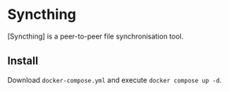 # Syncthing

[Syncthing] is a peer-to-peer file synchronisation tool.

## Install

Download `docker-compose.yml` and execute `docker compose up -d`.
